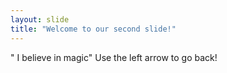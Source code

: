 ```yaml
---
layout: slide
title: "Welcome to our second slide!"
---
```

" I believe in magic"
Use the left arrow to go back!
